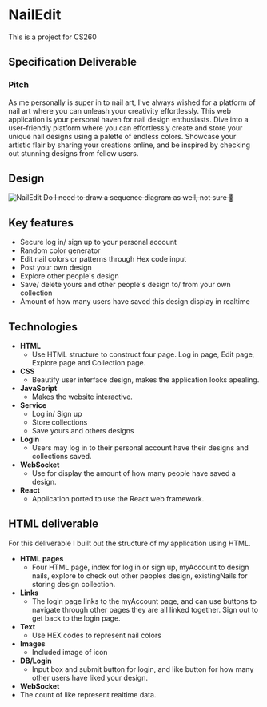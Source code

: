 # NailEdit
This is a project for CS260
## Specification Deliverable
### Pitch
As me personally is super in to nail art, I've always wished for a platform of nail art where you can unleash your creativity effortlessly. This web application is your personal haven for nail design enthusiasts. Dive into a user-friendly platform where you can effortlessly create and store your unique nail designs using a palette of endless colors. Showcase your artistic flair by sharing your creations online, and be inspired by checking out stunning designs from fellow users. 
## Design
![NailEdit](https://github.com/LylahL/startup/assets/144963899/087377ac-0d71-45d5-b248-c8461075b707)
~~Do I need to draw a sequence diagram as well, not sure 🧐~~
## Key features
- Secure log in/ sign up to your personal account
- Random color generator
- Edit nail colors or patterns through Hex code input
- Post your own design
- Explore other people's design
- Save/ delete yours and other people's design to/ from your own collection
- Amount of how many users have saved this design display in realtime
## Technologies
- **HTML**
  - Use HTML structure to construct four page. Log in page, Edit page, Explore page and Collection page.
- **CSS**
  - Beautify user interface design, makes the application looks apealing.
- **JavaScript**
  - Makes the website interactive.
- **Service**
  - Log in/ Sign up
  - Store collections
  - Save yours and others designs
- **Login**
   - Users may log in to their personal account have their designs and collections saved.
- **WebSocket**
  - Use for display the amount of how many people have saved a design.
- **React**
  - Application ported to use the React web framework.
## HTML deliverable
For this deliverable I built out the structure of my application using HTML.
- **HTML pages**
  - Four HTML page, index for log in or sign up, myAccount to design nails, explore to check out other peoples design, existingNails for storing design collection.
- **Links**
  - The login page links to the myAccount page, and can use buttons to navigate through other pages they are all linked together. Sign out to get back to the login page.
- **Text**
  - Use HEX codes to represent nail colors
- **Images**
  - Included image of icon
- **DB/Login**
  - Input box and submit button for login, and like button for how many other users have liked your design.
- **WebSocket**
 - The count of like represent realtime data.